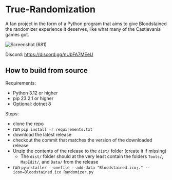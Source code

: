 # True-Randomization

A fan project in the form of a Python program that aims to give Bloodstained the randomizer experience it deserves, like what many of the Castlevania games got.

![Screenshot (681)](https://github.com/Lakifume/True-Randomization/assets/56451477/8b532e1b-fd58-4738-bf9f-d58a666eebf6)

Discord: https://discord.gg/nUbFA7MEeU

## How to build from source

Requirements:
* Python 3.12 or higher
* pip 23.2.1 or higher
* Optional: dotnet 8

Steps:
* clone the repo
* run `pip install -r requirements.txt`
* download the latest release
* checkout the commit that matches the version of the downloaded release
* Unzip the contents of the release to the `dist/` folder (create it if missing)
  * The `dist/` folder should at the very least contain the folders `Tools/`, `MapEdit/`, and `Data/` from the release
* run `pyinstaller --onefile --add-data "Bloodstained.ico;." --icon=Bloodstained.ico Randomizer.py`